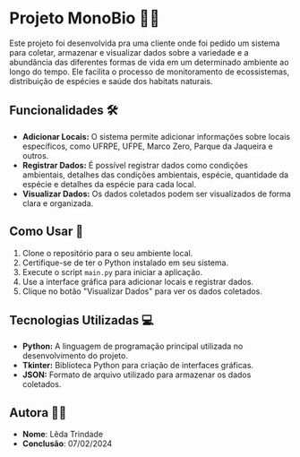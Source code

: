 # Projeto MonoBio 🌿🔬

Este projeto foi desenvolvida pra uma cliente onde foi pedido um sistema para coletar, armazenar e visualizar dados sobre a variedade e a abundância das diferentes formas de vida em um determinado ambiente ao longo do tempo. Ele facilita o processo de monitoramento de ecossistemas, distribuição de espécies e saúde dos habitats naturais.

## Funcionalidades 🛠️

- **Adicionar Locais:** O sistema permite adicionar informações sobre locais específicos, como UFRPE, UFPE, Marco Zero, Parque da Jaqueira e outros.
- **Registrar Dados:** É possível registrar dados como condições ambientais, detalhes das condições ambientais, espécie, quantidade da espécie e detalhes da espécie para cada local.
- **Visualizar Dados:** Os dados coletados podem ser visualizados de forma clara e organizada.

## Como Usar 🚀

1. Clone o repositório para o seu ambiente local.
2. Certifique-se de ter o Python instalado em seu sistema.
3. Execute o script `main.py` para iniciar a aplicação.
4. Use a interface gráfica para adicionar locais e registrar dados.
5. Clique no botão "Visualizar Dados" para ver os dados coletados.

## Tecnologias Utilizadas 💻

- **Python:** A linguagem de programação principal utilizada no desenvolvimento do projeto.
- **Tkinter:** Biblioteca Python para criação de interfaces gráficas.
- **JSON:** Formato de arquivo utilizado para armazenar os dados coletados.

## Autora 👩‍💻

- **Nome**: Lêda Trindade
- **Conclusão**: 07/02/2024

